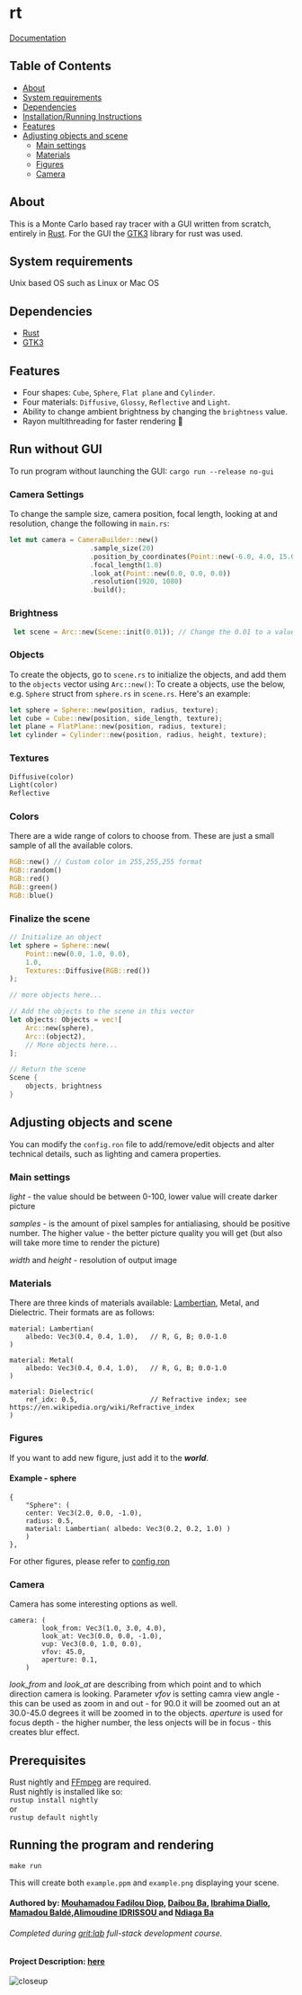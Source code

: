 # rt
[Documentation](https://raytracing.github.io/books/RayTracingInOneWeekend.html)
## Table of Contents
- [About](#about)
- [System requirements](#system-requirements)
- [Dependencies](#dependencies)
- [Installation/Running Instructions](#installationrunning-instructions)
- [Features](#features)
- [Adjusting objects and scene](#adjusting-objects-and-scene)
    - [Main settings](#main-settings)
    - [Materials](#materials)
    - [Figures](#figures)
    - [Camera](#camera)
   

## About
This is a Monte Carlo based ray tracer with a GUI written from scratch, entirely in [Rust](https://www.rust-lang.org/).
For the GUI the [GTK3](https://docs.gtk.org/gtk3/) library for rust was used.

## System requirements
Unix based OS such as Linux or Mac OS

## Dependencies
- [Rust](https://www.rust-lang.org/)
- [GTK3](https://docs.gtk.org/gtk3/)


## Features
- Four shapes: `Cube`, `Sphere`, `Flat plane` and `Cylinder`.
- Four materials: `Diffusive`, `Glossy`, `Reflective` and `Light`.
- Ability to change ambient brightness by changing the `brightness` value.
- Rayon multithreading for faster rendering 🚀

## Run without GUI

To run program without launching the GUI:
```cargo run --release no-gui```

### Camera Settings

To change the sample size, camera position, focal length, looking at and resolution, change the following in `main.rs`:
```rust
let mut camera = CameraBuilder::new()
                    .sample_size(20)
                    .position_by_coordinates(Point::new(-6.0, 4.0, 15.0))
                    .focal_length(1.0)
                    .look_at(Point::new(0.0, 0.0, 0.0))
                    .resolution(1920, 1080)
                    .build();
```

### Brightness
```rust
 let scene = Arc::new(Scene::init(0.01)); // Change the 0.01 to a value between 0.0 and 1.0. 1.0 being max, 0.0 being min.
```

### Objects

To create the objects, go to `scene.rs` to initialize the objects, and add them to the `objects` vector using `Arc::new()`:
To create a objects, use the below, e.g. `Sphere` struct from `sphere.rs` in `scene.rs`. Here's an example:

```rust
let sphere = Sphere::new(position, radius, texture);
let cube = Cube::new(position, side_length, texture);
let plane = FlatPlane::new(position, radius, texture);
let cylinder = Cylinder::new(position, radius, height, texture);
```

### Textures
```rust
Diffusive(color)
Light(color)
Reflective
```

### Colors
There are a wide range of colors to choose from. These are just a small sample of all the available colors.
```rust
RGB::new() // Custom color in 255,255,255 format
RGB::random()
RGB::red()
RGB::green()
RGB::blue()
```

### Finalize the scene
```rust
// Initialize an object
let sphere = Sphere::new(
    Point::new(0.0, 1.0, 0.0),
    1.0, 
    Textures::Diffusive(RGB::red())
);

// more objects here...

// Add the objects to the scene in this vector
let objects: Objects = vec![
    Arc::new(sphere),
    Arc::(object2),
    // More objects here...
];

// Return the scene
Scene {
    objects, brightness
}
```

## Adjusting objects and scene

You can modify the `config.ron` file to add/remove/edit objects and alter technical details, such as lighting and camera properties.  

### Main settings
*light* - the value should be between 0-100, lower value will create darker picture

*samples* - is the amount of pixel samples for antialiasing, should be positive number. The higher value - the better picture quality you will get (but also will take more time to render the picture)

*width* and *height* - resolution of output image 

### Materials
There are three kinds of materials available: [Lambertian](https://en.wikipedia.org/wiki/Lambertian_reflectance), Metal, and Dielectric. Their formats are as follows:  
```
material: Lambertian(
    albedo: Vec3(0.4, 0.4, 1.0),   // R, G, B; 0.0-1.0
)
```
```
material: Metal(
    albedo: Vec3(0.4, 0.4, 1.0),   // R, G, B; 0.0-1.0
)
```
```
material: Dielectric(
    ref_idx: 0.5,                  // Refractive index; see https://en.wikipedia.org/wiki/Refractive_index
)
```

### Figures
If you want to add new figure, just add it to the ***world***.

#### Example - sphere
```
{
    "Sphere": (
    center: Vec3(2.0, 0.0, -1.0),
    radius: 0.5,
    material: Lambertian( albedo: Vec3(0.2, 0.2, 1.0) ) 
    )
},
```
For other figures, please refer to [config.ron](config.ron)

### Camera
Camera has some interesting options as well.
```
camera: (
        look_from: Vec3(1.0, 3.0, 4.0),
        look_at: Vec3(0.0, 0.0, -1.0),
        vup: Vec3(0.0, 1.0, 0.0),
        vfov: 45.0,
        aperture: 0.1,
    )
```
*look_from* and *look_at* are describing from which point and to which direction camera is looking. Parameter *vfov* is setting camra view angle - this can be used as zoom in and out - for 90.0 it will be zoomed out an at 30.0-45.0 degrees it will be zoomed in to the objects. *aperture* is used for focus depth - the higher number, the less onjects will be in focus - this creates blur effect.

## Prerequisites

Rust nightly and [FFmpeg](https://www.ffmpeg.org/) are required.  
Rust nightly is installed like so:  
``
rustup install nightly
``  
or  
``
rustup default nightly
``

## Running the program and rendering

``
make run
``

This will create both ``example.ppm`` and ``example.png`` displaying your scene.
#### Authored by: [Mouhamadou Fadilou Diop](https://learn.zone01dakar.sn/git/mouhamadoufadiop/rt), [Daibou Ba](https://learn.zone01dakar.sn/git/daiba), [Ibrahima Diallo](https://learn.zone01dakar.sn/git/ediallo), [Mamadou Baldé](https://learn.zone01dakar.sn/git/mabalde),[Alimoudine IDRISSOU ](https://learn.zone01dakar.sn/git/ialimoud) and [Ndiaga Ba](https://learn.zone01dakar.sn/git/nihiba)
###### Completed during [grit:lab](https://gritlab.ax/) full-stack development course.
#### Project Description: [here](https://github.com/01-edu/public/blob/master/subjects/rt/README.md)

![closeup](https://github.com/bomanviktor/rt/assets/72476579/115a7a5e-e942-46e9-a75f-2246820571cf)
